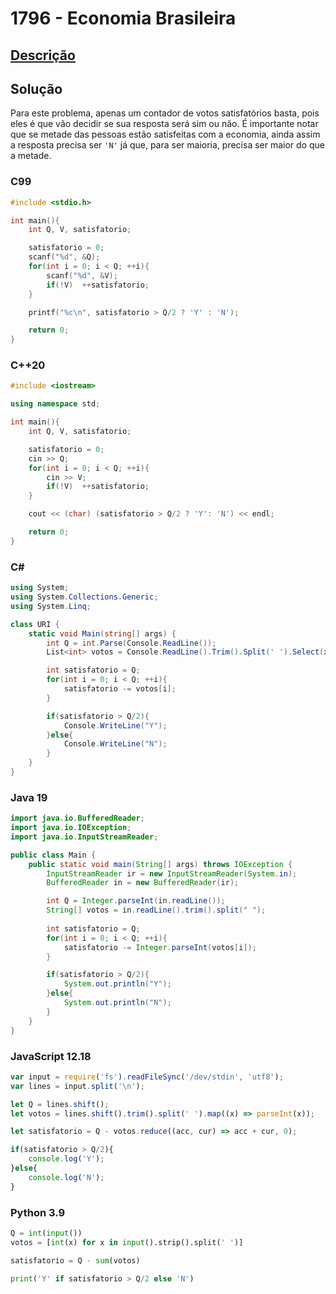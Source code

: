 # 1796 - Economia Brasileira

## [Descrição](https://www.beecrowd.com.br/judge/pt/problems/view/1796)

## Solução

Para este problema, apenas um contador de votos satisfatórios basta, pois eles é que vão decidir se sua resposta será sim ou não. É importante notar que se metade das pessoas estão satisfeitas com a economia, ainda assim a resposta precisa ser `'N'` já que, para ser maioria, precisa ser maior do que a metade.

### C99
```c
#include <stdio.h>

int main(){
    int Q, V, satisfatorio;

    satisfatorio = 0;
    scanf("%d", &Q);
    for(int i = 0; i < Q; ++i){
        scanf("%d", &V);
        if(!V)  ++satisfatorio;
    }

    printf("%c\n", satisfatorio > Q/2 ? 'Y' : 'N');

    return 0;
}
```

### C++20
```cpp
#include <iostream>

using namespace std;

int main(){
    int Q, V, satisfatorio;

    satisfatorio = 0;
    cin >> Q;
    for(int i = 0; i < Q; ++i){
        cin >> V;
        if(!V)  ++satisfatorio;
    }

    cout << (char) (satisfatorio > Q/2 ? 'Y': 'N') << endl;

    return 0;
}
```

### C#
```cs
using System;
using System.Collections.Generic;
using System.Linq;

class URI {
    static void Main(string[] args) {
        int Q = int.Parse(Console.ReadLine());
        List<int> votos = Console.ReadLine().Trim().Split(' ').Select(x => int.Parse(x)).ToList();

        int satisfatorio = Q;
        for(int i = 0; i < Q; ++i){
            satisfatorio -= votos[i];
        }

        if(satisfatorio > Q/2){
            Console.WriteLine("Y");
        }else{
            Console.WriteLine("N");
        }
    }
}
```

### Java 19
```java
import java.io.BufferedReader;
import java.io.IOException;
import java.io.InputStreamReader;

public class Main {
    public static void main(String[] args) throws IOException {
        InputStreamReader ir = new InputStreamReader(System.in);
        BufferedReader in = new BufferedReader(ir);

        int Q = Integer.parseInt(in.readLine());
        String[] votos = in.readLine().trim().split(" ");
        
        int satisfatorio = Q;
        for(int i = 0; i < Q; ++i){
            satisfatorio -= Integer.parseInt(votos[i]);
        }

        if(satisfatorio > Q/2){
            System.out.println("Y");
        }else{
            System.out.println("N");
        }
    }
}
```

### JavaScript 12.18
```js
var input = require('fs').readFileSync('/dev/stdin', 'utf8');
var lines = input.split('\n');

let Q = lines.shift();
let votos = lines.shift().trim().split(' ').map((x) => parseInt(x));

let satisfatorio = Q - votos.reduce((acc, cur) => acc + cur, 0);

if(satisfatorio > Q/2){
    console.log('Y');
}else{
    console.log('N');
}
```

### Python 3.9
```py
Q = int(input())
votos = [int(x) for x in input().strip().split(' ')]

satisfatorio = Q - sum(votos)

print('Y' if satisfatorio > Q/2 else 'N')
```